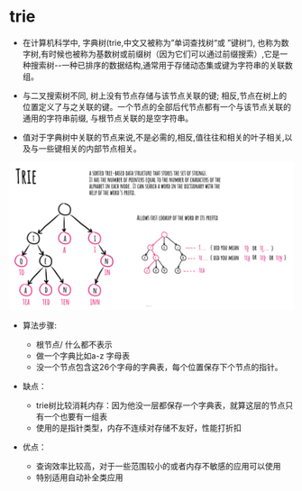 # trie

- 在计算机科学中, 字典树(trie,中文又被称为”单词查找树“或 ”键树“), 也称为数字树,有时候也被称为基数树或前缀树（因为它们可以通过前缀搜索）,它是一种搜索树--一种已排序的数据结构,通常用于存储动态集或键为字符串的关联数组。

- 与二叉搜索树不同, 树上没有节点存储与该节点关联的键; 相反,节点在树上的位置定义了与之关联的键。一个节点的全部后代节点都有一个与该节点关联的通用的字符串前缀, 与根节点关联的是空字符串。

- 值对于字典树中关联的节点来说,不是必需的,相反,值往往和相关的叶子相关,以及与一些键相关的内部节点相关。

![img.png](../images/trie.png)

- 算法步骤:
  - 根节点/ 什么都不表示
  - 做一个字典比如a-z 字母表
  - 没一个节点包含这26个字母的字典表，每个位置保存下个节点的指针。

- 缺点：
  - trie树比较消耗内存：因为他没一层都保存一个字典表，就算这层的节点只有一个也要有一组表
  - 使用的是指针类型，内存不连续对存储不友好，性能打折扣
- 优点：
  - 查询效率比较高，对于一些范围较小的或者内存不敏感的应用可以使用
  - 特别适用自动补全类应用
  